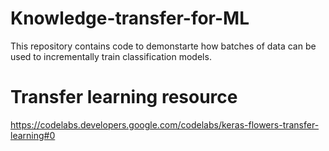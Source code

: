 # Knowledge-transfer-for-ML
This repository contains code to demonstarte how batches of data can be used to incrementally train classification models.

# Transfer learning resource
https://codelabs.developers.google.com/codelabs/keras-flowers-transfer-learning#0

